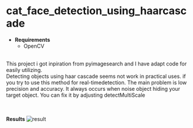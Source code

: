# cat_face_detection_using_haarcascade
- **Requirements**
  - OpenCV
<br />
This project i got inpiration from  pyimagesearch and I have adapt code for easily utilizing.
<br /> Detecting objects using haar cascade seems not work in practical uses. if you try to use this method for real-timedetection. The main problem is low precision and accuracy. It always occurs when noise object hiding your target object. You can fix it by adjusting detectMultiScale

<br /><br /> **Results**
![result](https://user-images.githubusercontent.com/56642026/74125120-e6910580-4c06-11ea-91f2-46d98f7d5834.PNG)
